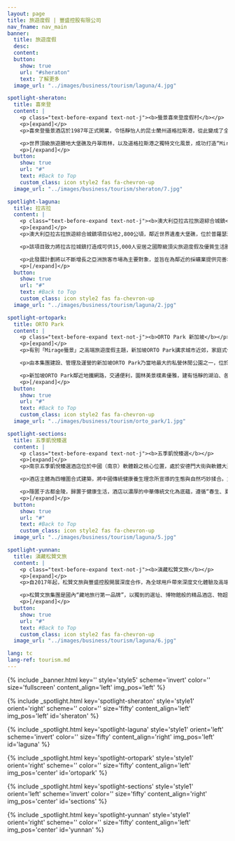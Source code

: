 ```yaml
---
layout: page
title: 旅遊度假 | 豐盛控股有限公司
nav_fname: nav_main
banner:
  title: 旅遊度假
  desc:
  content:
  button:
    show: true
    url: "#sheraton"
    text: 了解更多
  image_url: "../images/business/tourism/laguna/4.jpg"

spotlight-sheraton:
  title: 喜來登
  content: |
    <p class="text-before-expand text-not-j"><b>蜃景喜來登度假村</b></p>
    <p>[expand]</p>
    <p>喜來登蜃景酒店於1987年正式開業，令恬靜怡人的昆士蘭州道格拉斯港，從此變成了全球熱捧之熱帶度假旅遊樂園，各國政要巨星包括中國前國家主席江澤民、美國前總統克林頓、美國著名影星湯姆漢克斯及約翰．特拉沃爾塔、英國著名歌手米克．賈格爾、德國名模克勞迪亞．希弗等均曾經造訪該酒店，在四英里的沙灘上留下璀璨光影。</p>

    <p>世界頂級旅遊勝地大堡礁及丹翠雨林，以及道格拉斯港之獨特文化風景，成功打造“Mirgae蜃景”為高端旅遊度假品牌，豐盛控股更將此高端旅遊度假品牌，引入至中國及其他國家旅遊地產項目。</p>
    <p>[/expand]</p>
  button:
    show: true
    url: "#"
    text: #Back to Top
    custom_class: icon style2 fas fa-chevron-up
  image_url: "../images/business/tourism/sheraton/7.jpg"

spotlight-laguna:
  title: 拉古拉
  content: |
    <p class="text-before-expand text-not-j"><b>澳大利亞拉古拉旅遊綜合城鎮</b></p>
    <p>[expand]</p>
    <p>澳大利亞拉古拉旅遊綜合城鎮項目佔地2,800公頃，鄰近世界遺產大堡礁，位於普羅瑟派恩機場以南25公里，距離Bruce高速公路8公里，毗鄰Midge Point小鎮。項目座落於聖靈群島地區，聖靈群島由74座景色秀麗的小島組成，毗鄰大堡礁，成就當地成為二十一世紀綜合旅遊度假聖地的理想地標。</p>

    <p>該項目致力將拉古拉城鎮打造成可供15,000人安居之國際級頂尖旅遊度假及優質生活勝地，計劃興建或合資發展國際機場，5間國際級酒店、賭場與娛樂中心，兩個18洞及一個27洞高爾夫球場，擁有860個泊位之遊艇碼頭，與旅遊觀光相關之有機農場、購物零售區、會議中心、郵輪碼頭，以及以退休度假及房地產相關之項目。</p>

    <p>此發展計劃將以不斷增長之亞洲旅客市場為主要對象，並旨在為鄰近的採礦業提供完善地區設施服務，勢將成為昆士蘭旅遊、資源、建築及農業等經濟發展焦點。</p>
    <p>[/expand]</p>
  button:
    show: true
    url: "#"
    text: #Back to Top
    custom_class: icon style2 fas fa-chevron-up
  image_url: "../images/business/tourism/laguna/2.jpg"

spotlight-ortopark:
  title: ORTO Park
  content: |
    <p class="text-before-expand text-not-j"><b>ORTO Park 新加坡</b></p>
    <p>[expand]</p>
    <p>有別「Mirage蜃景」之高端旅遊度假主題，新加坡ORTO Park講求城市近郊，家庭式休閒度假，強調自然，原始生態的理念。</p>

    <p>由本集團建設、管理及運營的新加坡ORTO Park乃當地最大的私營休閒公園之一，位於新加坡北部，占地約51500平方米，自然環境優美，是深受新加坡當地居民及海外遊客喜歡之休閒娛樂公園。</p>

    <p>新加坡ORTO Park鄰近地鐵網路，交通便利，園林美景樸素優雅，建有恬靜的湖泊、各類活動設施如釣蝦釣魚、兒童遊樂活動等；室外活動場地如湖畔小屋及湖畔大道，適合舉辦各類型學校活動，家庭聚會和結婚典禮等；景色怡人的園內餐廳及咖啡座，提供美味難忘的湖邊美食體驗。</p>
    <p>[/expand]</p>
  button:
    show: true
    url: "#"
    text: #Back to Top
    custom_class: icon style2 fas fa-chevron-up
  image_url: "../images/business/tourism/orto_park/1.jpg"

spotlight-sections:
  title: 五季凱悅臻選
  content: |
    <p class="text-before-expand text-not-j"><b>五季凱悅臻選</b></p>
    <p>[expand]</p>
    <p>南京五季凱悅臻選酒店位於中國（南京）軟體穀之核心位置，處於安德門大街與軟體大道交匯口，是南京首家傳承中華傳統養生文化、踐行健康生活方式的高端酒店。  </p>

    <p>酒店主體為四幢圍合式建築，將中國傳統健康養生理念所宣導的生態與自然巧妙揉合。主樓呈現出震撼的漂浮感，272套各式客房、套房；格調高雅的4間餐廳融入“五季五味、不時不食”的食養理念，以膳食療愈身心；近3000平方米的宴會空間及內庭草坪，可靈活分割以滿足不同規模及形式的會議及婚宴需求。</p>

    <p>隱匿于古都金陵，歸置于健康生活，酒店以濃厚的中華傳統文化為底蘊，遵循“春生、夏長、長夏、秋收、冬藏”五季自然規律和養生理念，旨讓商旅客人享受“身心棲所·修養自在”的體驗。 </p>
    <p>[/expand]</p>
  button:
    show: true
    url: "#"
    text: #Back to Top
    custom_class: icon style2 fas fa-chevron-up
  image_url: "../images/business/tourism/laguna/5.jpg"

spotlight-yunnan:
  title: 滇藏松贊文旅
  content: |
    <p class="text-before-expand text-not-j"><b>滇藏松贊文旅</b></p>
    <p>[expand]</p>
    <p>自2017年起，松贊文旅與豐盛控股開展深度合作，為全球用戶帶來深度文化體驗及高端康養度假服務。  </p>

    <p>松贊文旅集團是國內“藏地旅行第一品牌”，以獨到的選址、博物館般的精品酒店、物超所值的旅行產品、真誠而周到的服務，在國內外獲得了眾多的獎項。二十多年來，松贊專注地打造了由精品山居酒店和旅行產品串連起來的茶馬古道新滇藏線，將合縱連橫世界自然遺產“三江並流”區域、傳奇的214國道和318國道、茶馬古道以及“第三極”青藏高原等地的文旅資源與松贊酒店資源結合，為旅人們提供深度探索中國三江腹地和滇藏神秘土地的機緣。 </p>
    <p>[/expand]</p>
  button:
    show: true
    url: "#"
    text: #Back to Top
    custom_class: icon style2 fas fa-chevron-up
  image_url: "../images/business/tourism/laguna/6.jpg"

lang: tc
lang-ref: tourism.md
---
```


<!-- Welcome Banner -->

{% include _banner.html key='' style='style5' scheme='invert' color='' size='fullscreen' content_align='left' img_pos='left' %}

<!-- Properties -->

{% include _spotlight.html key='spotlight-sheraton' style='style1' orient='right' scheme='' color='' size='fifty' content_align='left' img_pos='left' id='sheraton' %}

{% include _spotlight.html key='spotlight-laguna' style='style1' orient='left' scheme='invert' color='' size='fifty' content_align='right' img_pos='left' id='laguna' %}

{% include _spotlight.html key='spotlight-ortopark' style='style1' orient='right' scheme='' color='' size='fifty' content_align='left' img_pos='center' id='ortopark' %}

{% include _spotlight.html key='spotlight-sections' style='style1' orient='left' scheme='invert' color='' size='fifty' content_align='right' img_pos='center' id='sections' %}

{% include _spotlight.html key='spotlight-yunnan' style='style1' orient='right' scheme='' color='' size='fifty' content_align='left' img_pos='center' id='yunnan' %}
